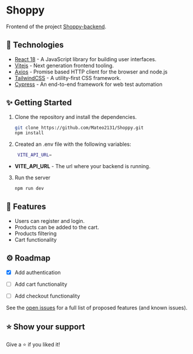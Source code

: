# Shoppy
Frontend of the project [Shoppy-backend](https://github.com/Mateo2131/Shoppy-backend).

## 🦾 Technologies 

* [React 18](https://reactjs.org/) - A JavaScript library for building user interfaces.
* [Vitejs](https://vitejs.dev/) - Next generation frontend tooling.
* [Axios](https://axios-http.com/) - Promise based HTTP client for the browser and node.js
* [TailwindCSS](https://tailwindcss.com/) - A utility-first CSS framework.
* [Cypress](https://cypress.io/) - An end-to-end framework for web test automation

## ✨ Getting Started

1. Clone the repository and install the dependencies.

   ```sh
   git clone https://github.com/Mateo2131/Shoppy.git
   npm install
   ```

2. Created an .env file with the following variables:

   ```sh
    VITE_API_URL=
    ```

  * **VITE_API_URL** - The url where your backend is running.
  
3. Run the server

   ```sh
   npm run dev
   ```
## 📝 Features

* Users can register and login.
* Products can be added to the cart.
* Products filtering
* Cart functionality

## ⚙️ Roadmap

- [X] Add authentication
- [ ] Add cart functionality
- [ ] Add checkout functionality


See the [open issues](https://github.com/Mateo2131/Shoppy/issues) for a full list of proposed features (and known issues).

## ⭐️ Show your support

Give a ⭐️ if you liked it!
